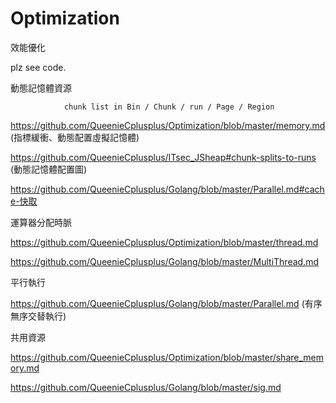 # Optimization
效能優化

plz see code.

動態記憶體資源 

                chunk list in Bin / Chunk / run / Page / Region

https://github.com/QueenieCplusplus/Optimization/blob/master/memory.md (指標緩衝、動態配置虛擬記憶體)

https://github.com/QueenieCplusplus/ITsec_JSheap#chunk-splits-to-runs (動態記憶體配置圖)

https://github.com/QueenieCplusplus/Golang/blob/master/Parallel.md#cache-快取


運算器分配時脈

https://github.com/QueenieCplusplus/Optimization/blob/master/thread.md

https://github.com/QueenieCplusplus/Golang/blob/master/MultiThread.md 

平行執行

https://github.com/QueenieCplusplus/Golang/blob/master/Parallel.md (有序無序交替執行)

共用資源

https://github.com/QueenieCplusplus/Optimization/blob/master/share_memory.md

https://github.com/QueenieCplusplus/Golang/blob/master/sig.md










